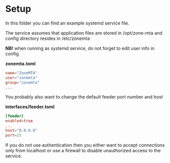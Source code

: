 # Setup

In this folder you can find an example systemd service file.

The service assumes that application files are stored in /opt/zone-mta and config directory resides in /etc/zonemta

**NB!** when running as systemd service, do not forget to edit user info in config

**zonemta.toml**

```toml
name="ZoneMTA"
user="zonemta"
group="zonemta"
...
```

You probably also want to change the default feeder port number and host

**interfaces/feeder.toml**

```toml
[feeder]
enabled=true
...
host="0.0.0.0"
port=25
```

If you do not use authentication then you either want to accept connections only from localhost or use a firewall to disable unauthorized access to the service.
